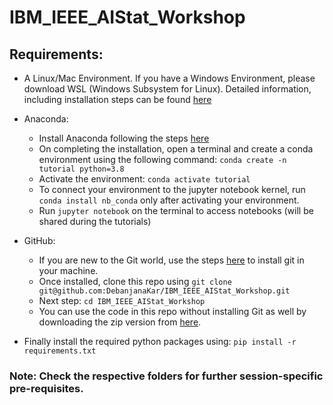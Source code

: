 # IBM_IEEE_AIStat_Workshop

## Requirements:

+ A Linux/Mac Environment. If you have a Windows Environment, please download WSL (Windows Subsystem for Linux). Detailed information, including installation steps can be found [here](https://docs.microsoft.com/en-us/windows/wsl/)

+ Anaconda: 
  + Install Anaconda following the steps [here](https://docs.anaconda.com/anaconda/install/)
  + On completing the installation, open a terminal and create a conda environment using the following command: `conda create -n tutorial python=3.8`
  + Activate the environment: `conda activate tutorial`
  + To connect your environment to the jupyter notebook kernel, run `conda install nb_conda` only after activating your environment.
  + Run `jupyter notebook` on the terminal to access notebooks (will be shared during the tutorials)

+ GitHub: 
  +  If you are new to the Git world, use the steps [here](https://github.com/git-guides/install-git) to install git in your machine. 
  +  Once installed, clone this repo using `git clone git@github.com:DebanjanaKar/IBM_IEEE_AIStat_Workshop.git`
  +  Next step: `cd IBM_IEEE_AIStat_Workshop`
  +  You can use the code in this repo without installing Git as well by downloading the zip version from [here](https://github.com/DebanjanaKar/IBM_IEEE_AIStat_Workshop/archive/refs/heads/main.zip).

+ Finally install the required python packages using: `pip install -r requirements.txt`

### Note: Check the respective folders for further session-specific pre-requisites.
